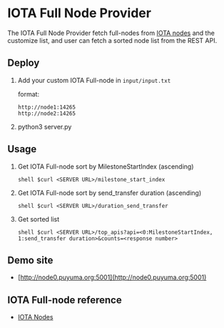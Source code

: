 # IOTA Full Node Provider

The IOTA Full Node Provider fetch full-nodes from [IOTA nodes](https://iota-nodes.net/) and
the customize list, and user can fetch a sorted node list from the REST API.

## Deploy
1. Add your custom IOTA Full-node in `input/input.txt`

   format:
   ```
   http://node1:14265
   http://node2:14265
   ```
2. python3 server.py

## Usage
1. Get IOTA Full-node sort by MilestoneStartIndex (ascending)
   
    ```shell $curl <SERVER URL>/milestone_start_index ```

2. Get IOTA Full-node sort by send_transfer duration (ascending)
   
    ```shell $curl <SERVER URL>/duration_send_transfer ```

3. Get sorted list
   
    ```shell $curl <SERVER URL>/top_apis?api=<0:MilestoneStartIndex, 1:send_transfer duration>&counts=<response number> ```

## Demo site
- [http://node0.puyuma.org:5001](http://node0.puyuma.org:5001)

## IOTA Full-node reference
- [IOTA Nodes](https://iota-nodes.net/)
